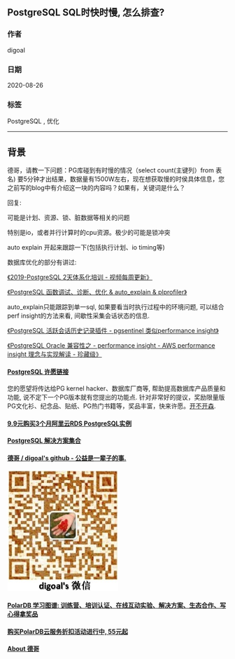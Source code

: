 ## PostgreSQL SQL时快时慢, 怎么排查?     
    
### 作者    
digoal    
    
### 日期    
2020-08-26    
    
### 标签    
PostgreSQL , 优化      
    
----    
    
## 背景    
德哥，请教一下问题：PG库碰到有时慢的情况（select count(主键列）from 表名) 要5分钟才出结果，数据量有1500W左右，现在想获取慢的时侯具体信息，您之前写的blog中有介绍这一块的内容吗？如果有，关键词是什么？    
    
回复:    
    
可能是计划、资源、锁、脏数据等相关的问题    
    
特别是io，或者并行计算时的cpu资源。极少的可能是锁冲突      
    
auto explain 开起来跟踪一下(包括执行计划、io timing等)      
    
数据库优化的部分有讲过:     
    
[《2019-PostgreSQL 2天体系化培训 - 视频每周更新》](../201901/20190105_01.md)      
    
[《PostgreSQL 函数调试、诊断、优化 & auto_explain & plprofiler》](../201611/20161121_02.md)      
    
auto_explain只能跟踪到单一sql, 如果要看当时执行过程中的环境问题, 可以结合perf insight的方法来看, 间歇性采集会话状态的信息.      
    
[《PostgreSQL 活跃会话历史记录插件 - pgsentinel 类似performance insight》](../202003/20200324_25.md)      
    
[《PostgreSQL Oracle 兼容性之 - performance insight - AWS performance insight 理念与实现解读 - 珍藏级》](../201901/20190125_02.md)      
    
       
  
#### [PostgreSQL 许愿链接](https://github.com/digoal/blog/issues/76 "269ac3d1c492e938c0191101c7238216")
您的愿望将传达给PG kernel hacker、数据库厂商等, 帮助提高数据库产品质量和功能, 说不定下一个PG版本就有您提出的功能点. 针对非常好的提议，奖励限量版PG文化衫、纪念品、贴纸、PG热门书籍等，奖品丰富，快来许愿。[开不开森](https://github.com/digoal/blog/issues/76 "269ac3d1c492e938c0191101c7238216").  
  
  
#### [9.9元购买3个月阿里云RDS PostgreSQL实例](https://www.aliyun.com/database/postgresqlactivity "57258f76c37864c6e6d23383d05714ea")
  
  
#### [PostgreSQL 解决方案集合](https://yq.aliyun.com/topic/118 "40cff096e9ed7122c512b35d8561d9c8")
  
  
#### [德哥 / digoal's github - 公益是一辈子的事.](https://github.com/digoal/blog/blob/master/README.md "22709685feb7cab07d30f30387f0a9ae")
  
  
![digoal's wechat](../pic/digoal_weixin.jpg "f7ad92eeba24523fd47a6e1a0e691b59")
  
  
#### [PolarDB 学习图谱: 训练营、培训认证、在线互动实验、解决方案、生态合作、写心得拿奖品](https://www.aliyun.com/database/openpolardb/activity "8642f60e04ed0c814bf9cb9677976bd4")
  
  
#### [购买PolarDB云服务折扣活动进行中, 55元起](https://www.aliyun.com/activity/new/polardb-yunparter?userCode=bsb3t4al "e0495c413bedacabb75ff1e880be465a")
  
  
#### [About 德哥](https://github.com/digoal/blog/blob/master/me/readme.md "a37735981e7704886ffd590565582dd0")
  
